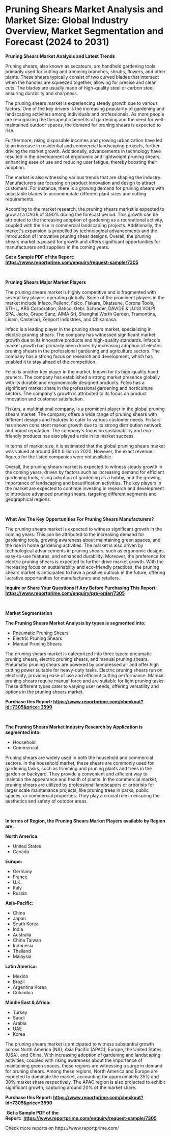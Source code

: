 <p><h1>Pruning Shears Market Analysis and Market Size: Global Industry Overview, Market Segmentation and Forecast (2024 to 2031)</h1></p><p><strong>Pruning Shears Market Analysis and Latest Trends</strong></p>
<p><p>Pruning shears, also known as secateurs, are handheld gardening tools primarily used for cutting and trimming branches, shrubs, flowers, and other plants. These shears typically consist of two curved blades that intersect when the handles are squeezed together, allowing for precise and clean cuts. The blades are usually made of high-quality steel or carbon steel, ensuring durability and sharpness.</p><p>The pruning shears market is experiencing steady growth due to various factors. One of the key drivers is the increasing popularity of gardening and landscaping activities among individuals and professionals. As more people are recognizing the therapeutic benefits of gardening and the need for well-maintained outdoor spaces, the demand for pruning shears is expected to rise.</p><p>Furthermore, rising disposable incomes and growing urbanization have led to an increase in residential and commercial landscaping projects, further driving the market growth. Additionally, advancements in technology have resulted in the development of ergonomic and lightweight pruning shears, enhancing ease of use and reducing user fatigue, thereby boosting their adoption.</p><p>The market is also witnessing various trends that are shaping the industry. Manufacturers are focusing on product innovation and design to attract customers. For instance, there is a growing demand for pruning shears with adjustable blades to accommodate different plant sizes and cutting requirements.</p><p>According to the market research, the pruning shears market is expected to grow at a CAGR of 3.90% during the forecast period. This growth can be attributed to the increasing adoption of gardening as a recreational activity, coupled with the rise in commercial landscaping projects. Additionally, the market's expansion is propelled by technological advancements and the introduction of innovative pruning shear designs. Overall, the pruning shears market is poised for growth and offers significant opportunities for manufacturers and suppliers in the coming years.</p></p>
<p><strong>Get a Sample PDF of the Report:&nbsp; <a href="https://www.reportprime.com/enquiry/request-sample/7305">https://www.reportprime.com/enquiry/request-sample/7305</a></strong></p>
<p>&nbsp;</p>
<p><strong>Pruning Shears Major Market Players</strong></p>
<p><p>The pruning shears market is highly competitive and is fragmented with several key players operating globally. Some of the prominent players in the market include Infaco, Pellenc, Felco, Fiskars, Okatsune, Corona Tools, STIHL, ARS Corporation, Bahco, Gebr. Schroder, DAVIDE & LUIGI VOLPI SPA, Jacto, Grupo Sanz, AIMA Srl, Shanghai Worth Garden, Tramontina, Lisam, Castellari, Zenport Industries, and Chikamasa.</p><p>Infaco is a leading player in the pruning shears market, specializing in electric pruning shears. The company has witnessed significant market growth due to its innovative products and high-quality standards. Infaco's market growth has primarily been driven by increasing adoption of electric pruning shears in the professional gardening and agriculture sectors. The company has a strong focus on research and development, which has enabled it to stay ahead of the competition.</p><p>Felco is another key player in the market, known for its high-quality hand pruners. The company has established a strong market presence globally with its durable and ergonomically designed products. Felco has a significant market share in the professional gardening and horticulture sectors. The company's growth is attributed to its focus on product innovation and customer satisfaction.</p><p>Fiskars, a multinational company, is a prominent player in the global pruning shears market. The company offers a wide range of pruning shears with different designs and features to cater to various customer needs. Fiskars has shown consistent market growth due to its strong distribution network and brand reputation. The company's focus on sustainability and eco-friendly products has also played a role in its market success.</p><p>In terms of market size, it is estimated that the global pruning shears market was valued at around $XX billion in 2020. However, the exact revenue figures for the listed companies were not available.</p><p>Overall, the pruning shears market is expected to witness steady growth in the coming years, driven by factors such as increasing demand for efficient gardening tools, rising adoption of gardening as a hobby, and the growing importance of landscaping and beautification activities. The key players in the market are expected to continue investing in research and development to introduce advanced pruning shears, targeting different segments and geographical regions.</p></p>
<p>&nbsp;</p>
<p><strong>What Are The Key Opportunities For Pruning Shears Manufacturers?</strong></p>
<p><p>The pruning shears market is expected to witness significant growth in the coming years. This can be attributed to the increasing demand for gardening tools, growing awareness about maintaining green spaces, and the rise in home gardening activities. The market is also driven by technological advancements in pruning shears, such as ergonomic designs, easy-to-use features, and enhanced durability. Moreover, the preference for electric pruning shears is expected to further drive market growth. With the increasing focus on sustainability and eco-friendly practices, the pruning shears market is anticipated to have a positive outlook in the future, offering lucrative opportunities for manufacturers and retailers.</p></p>
<p><strong>Inquire or Share Your Questions If Any Before Purchasing This Report: <a href="https://www.reportprime.com/enquiry/pre-order/7305">https://www.reportprime.com/enquiry/pre-order/7305</a></strong></p>
<p>&nbsp;</p>
<p><strong>Market Segmentation</strong></p>
<p><strong>The Pruning Shears Market Analysis by types is segmented into:</strong></p>
<p><ul><li>Pneumatic Pruning Shears</li><li>Electric Pruning Shears</li><li>Manual Pruning Shears</li></ul></p>
<p><p>The pruning shears market is categorized into three types: pneumatic pruning shears, electric pruning shears, and manual pruning shears. Pneumatic pruning shears are powered by compressed air and offer high cutting power suitable for heavy-duty tasks. Electric pruning shears run on electricity, providing ease of use and efficient cutting performance. Manual pruning shears require manual force and are suitable for light pruning tasks. These different types cater to varying user needs, offering versatility and options in the pruning shears market.</p></p>
<p><strong>Purchase this Report:&nbsp;<a href="https://www.reportprime.com/checkout?id=7305&price=3590">https://www.reportprime.com/checkout?id=7305&price=3590</a></strong></p>
<p>&nbsp;</p>
<p><strong>The Pruning Shears Market Industry Research by Application is segmented into:</strong></p>
<p><ul><li>Household</li><li>Commercial</li></ul></p>
<p><p>Pruning shears are widely used in both the household and commercial sectors. In the household market, these shears are commonly used for gardening tasks, such as trimming and pruning plants and trees in the garden or backyard. They provide a convenient and efficient way to maintain the appearance and health of plants. In the commercial market, pruning shears are utilized by professional landscapers or arborists for larger scale maintenance projects, like pruning trees in parks, public spaces, or commercial properties. They play a crucial role in ensuring the aesthetics and safety of outdoor areas.</p></p>
<p>&nbsp;</p>
<p><strong>In terms of Region, the Pruning Shears Market Players available by Region are:</strong></p>
<p>
    <p> <strong> North America: </strong>
        <ul>
            <li>United States</li>
            <li>Canada</li>
        </ul>
        </p> 
    <p> <strong> Europe: </strong>
        <ul>
            <li>Germany</li>
            <li>France</li>
            <li>U.K.</li>
            <li>Italy</li>
            <li>Russia</li>
        </ul>
        </p> 
    <p> <strong> Asia-Pacific: </strong>
        <ul>
            <li>China</li>
            <li>Japan</li>
            <li>South Korea</li>
            <li>India</li>
            <li>Australia</li>
            <li>China Taiwan</li>
            <li>Indonesia</li>
            <li>Thailand</li>
            <li>Malaysia</li>
        </ul>
        </p> 
    <p> <strong> Latin America: </strong>
        <ul>
            <li>Mexico</li>
            <li>Brazil</li>
            <li>Argentina Korea</li>
            <li>Colombia</li>
        </ul>
        </p> 
    <p> <strong> Middle East & Africa: </strong>
        <ul>
            <li>Turkey</li>
            <li>Saudi</li>
            <li>Arabia</li>
            <li>UAE</li>
            <li>Korea</li>
        </ul>
    </p>
    </p>
<p><p>The pruning shears market is anticipated to witness substantial growth across North America (NA), Asia Pacific (APAC), Europe, the United States (USA), and China. With increasing adoption of gardening and landscaping activities, coupled with rising awareness about the importance of maintaining green spaces, these regions are witnessing a surge in demand for pruning shears. Among these regions, North America and Europe are expected to dominate the market, accounting for approximately 35% and 30% market share respectively. The APAC region is also projected to exhibit significant growth, capturing around 20% of the market share.</p></p>
<p><strong>Purchase this Report: <a href="https://www.reportprime.com/checkout?id=7305&price=3590">https://www.reportprime.com/checkout?id=7305&price=3590</a></strong></p>
<p>&nbsp;<strong>Get a Sample PDF of the Report:&nbsp;&nbsp;<a href="https://www.reportprime.com/enquiry/request-sample/7305">https://www.reportprime.com/enquiry/request-sample/7305</a></strong></p>
<p><strong></strong></p>
<p>Check more reports on https://www.reportprime.com/</p>